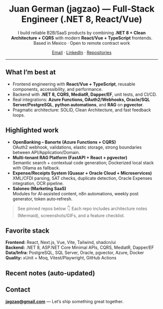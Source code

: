 <h1 align="center">Juan German (jagzao) — Full‑Stack Engineer (.NET 8, React/Vue)</h1>

<p align="center">
I build reliable B2B/SaaS products by combining <b>.NET 8 + Clean Architecture + CQRS</b> with modern <b>React/Vue + TypeScript</b> frontends.
<br/>Based in Mexico · Open to remote contract work
</p>

<p align="center">
  <a href="mailto:jagzao@gmail.com">Email</a> ·
  <a href="https://www.linkedin.com/in/jagzao/">LinkedIn</a> ·
  <a href="https://github.com/jagzao?tab=repositories">Repositories</a>
</p>

---

## What I’m best at
- Frontend engineering with **React/Vue + TypeScript**, reusable components, accessibility, and performance.
- Backend with **.NET 8, CQRS, MediatR, Dapper/EF**, unit tests, and CI/CD.
- Real integrations: **Azure Functions, OAuth2/Webhooks, Oracle/SQL Server/PostgreSQL**, **python automations**, and **RAG** on **pgvector**.
- Pragmatic architecture: SOLID, Clean Architecture, and fast feedback loops.

## Highlighted work
- **OpenBanking – Banorte (Azure Functions + CQRS)**  
  OAuth2 webhook, validations, elastic storage, strong boundaries between API/Application/Domain.
- **Multi‑tenant RAG Platform (FastAPI + React + pgvector)**  
  Semantic search + contextual code generation; Dockerized local stack with Ollama as fallback.
- **Expense/Receipts System (Quasar + Oracle Cloud + Microservices)**  
  XML/CFDI parsing, SAT checks, duplicate detection, Oracle Expenses integration, OCR pipeline.
- **Saloneo (Marketing SaaS)**  
  Modules for AI‑assisted content, n8n automations, weekly post generator, token auto‑refresh.

> See pinned repos below 👇 Each repo includes architecture notes (Mermaid), screenshots/GIFs, and a feature checklist.

## Favorite stack
**Frontend:** React, Next.js, Vue, Vite, Tailwind, shadcn/ui  
**Backend:** .NET 8, ASP.NET Core Minimal APIs, CQRS, MediatR, Dapper/EF  
**Data/Infra:** PostgreSQL, SQL Server, Oracle, pgvector, Azure, Docker
**Quality:** xUnit + Moq, Vitest/Playwright, GitHub Actions

## Recent notes (auto‑updated)
<!-- posts:start -->

<!-- posts:end -->

## Contact
**jagzao@gmail.com** — Let’s ship something great together.
